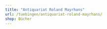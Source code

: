 ```yaml
---
title: "Antiquariat Roland Mayrhans"
url: /tuebingen/antiquariat-roland-mayrhans/
shop: Bücher
---
```

